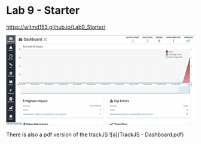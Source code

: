 # Lab 9 - Starter
https://wltmd153.github.io/Lab9_Starter/


![trackJS2](trackjs.png)

There is also a pdf version of the trackJS
![a](TrackJS - Dashboard.pdf)
